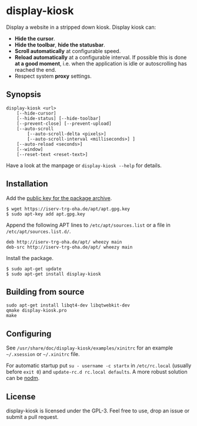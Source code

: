 display-kiosk
=============
Display a website in a stripped down kiosk. Display kiosk can:

 - **Hide the cursor**.
 - **Hide the toolbar**, **hide the statusbar**.
 - **Scroll automatically** at configurable speed.
 - **Reload automatically** at a configurable interval. If possible this is
   done **at a good moment**, i.e. when the application is idle or autoscrolling
   has reached the end.
 - Respect system **proxy** settings.

Synopsis
--------

```
display-kiosk <url>
    [--hide-cursor]
    [--hide-status] [--hide-toolbar]
    [--prevent-close] [--prevent-upload]
    [--auto-scroll
        [--auto-scroll-delta <pixels>]
        [--auto-scroll-interval <milliseconds>] ]
    [--auto-reload <seconds>]
    [--window]
    [--reset-text <reset-text>]
```

Have a look at the manpage or `display-kiosk --help` for details.

Installation
------------
Add the [public key for the package archive](https://iserv-trg-oha.de/apt/apt.gpg.key).

```
$ wget https://iserv-trg-oha.de/apt/apt.gpg.key
$ sudo apt-key add apt.gpg.key
```

Append the following APT lines to `/etc/apt/sources.list` or a file in
`/etc/apt/sources.list.d/`.

```
deb http://iserv-trg-oha.de/apt/ wheezy main
deb-src http://iserv-trg-oha.de/apt/ wheezy main
```

Install the package.

```
$ sudo apt-get update
$ sudo apt-get install display-kiosk
```

Building from source
--------------------

```
sudo apt-get install libqt4-dev libqtwebkit-dev
qmake display-kiosk.pro
make
```

Configuring
-----------

See `/usr/share/doc/display-kiosk/examples/xinitrc` for an example `~/.xsession`
or `~/.xinitrc` file.

For automatic startup put `su - username -c startx` in `/etc/rc.local`
(usually before `exit 0`) and `update-rc.d rc.local defaults`. A more robust
solution can be [nodm](http://www.enricozini.org/sw/nodm/).

License
-------
display-kiosk is licensed under the GPL-3. Feel free to use, drop an issue or
submit a pull request.
